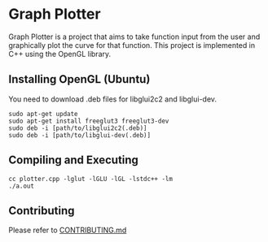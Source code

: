 # Graph Plotter
Graph Plotter is a project that aims to take function input from the user and graphically plot the curve for that function. This project is implemented in C++ using the OpenGL library.
## Installing OpenGL (Ubuntu)
You need to download .deb files for libglui2c2 and libglui-dev.
```shell
sudo apt-get update
sudo apt-get install freeglut3 freeglut3-dev
sudo deb -i [path/to/libglui2c2(.deb)]
sudo deb -i [path/to/libglui-dev(.deb)]
```
## Compiling and Executing
```shell
cc plotter.cpp -lglut -lGLU -lGL -lstdc++ -lm
./a.out
```
## Contributing
Please refer to [CONTRIBUTING.md](https://github.com/utkarsh23/Graph-Plotter/blob/master/CONTRIBUTING.md)
